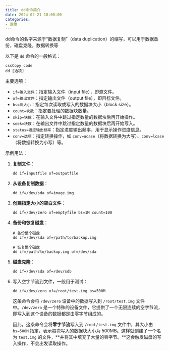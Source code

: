 ```yaml
---
title: dd命令简介
date: 2024-02-21 18:00:00
categories:
- 运维
---
```


dd命令的名字来源于“数据复制”（data duplication）的缩写，可以用于数据备份，磁盘克隆，数据转换等

以下是 `dd` 命令的一般格式：

```
cssCopy code
dd [选项]
```

主要选项：

- `if=输入文件`：指定输入文件（input file），即源文件。
- `of=输出文件`：指定输出文件（output file），即目标文件。
- `bs=块大小`：指定每次读取或写入的数据块大小（block size）。
- `count=块数`：指定要处理的数据块数量。
- `skip=块数`：在输入文件中跳过指定数量的数据块后再开始操作。
- `seek=块数`：在输出文件中跳过指定数量的数据块后再开始写入。
- `status=进度输出频率`：指定进度输出频率，用于显示操作进度信息。
- `conv=选项`：指定转换操作，如 `conv=ucase`（将数据转换为大写）、`conv=lcase`（将数据转换为小写）等。

示例用法：

1. **复制文件**：

   ```
   dd if=inputfile of=outputfile
   ```

2. **从设备复制数据**：

   ```
   dd if=/dev/sda of=image.img
   ```

3. **创建指定大小的空白文件**：

   ```
   dd if=/dev/zero of=emptyfile bs=1M count=100
   ```

4. **备份和恢复磁盘**：

   ```
   # 备份整个磁盘
   dd if=/dev/sda of=/path/to/backup.img
   
   # 恢复整个磁盘
   dd if=/path/to/backup.img of=/dev/sda
   ```

5. **磁盘克隆**：

   ```
   dd if=/dev/sda of=/dev/sdb
   ```

6. 写入空字节流到文件，一般用于测试：

   ```shell
   dd if=/dev/zero of=/root/test.img bs=500M
   ```

   这条命令会将 `/dev/zero` 设备中的数据写入到 `/root/test.img` 文件中。`/dev/zero` 是一个特殊的设备文件，它提供了一个无限连续的空字节流，即写入到这个设备的数据都是由零字节组成的。

   因此，这条命令会将**零字节流**写入到 `/root/test.img` 文件中，其大小由 `bs=500M` 指定，表示每次写入的数据块大小为 500MB。这样就创建了一个名为 `test.img` 的文件，**并将其中填充了大量的零字节。**这会触发磁盘的写入操作，不会出发读取操作。